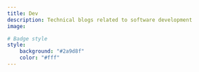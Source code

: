```yaml
---
title: Dev
description: Technical blogs related to software development
image: 

# Badge style
style:
    background: "#2a9d8f"
    color: "#fff"
---
```

